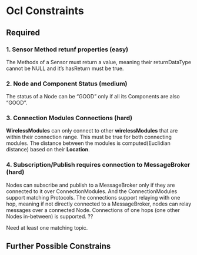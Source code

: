 # Ocl Constraints

## Required

### 1. Sensor Method retunf properties (easy)

The Methods of a Sensor must return a value, meaning their returnDataType cannot be NULL and it’s hasReturn must be true. 

### 2. Node and Component Status (medium)

The status of a Node can be “GOOD” only if all its Components are also “GOOD”.

### 3. Connection Modules Connections (hard)

**WirelessModules** can only connect to other **wirelessModules** that are within their connection range. This must be true for both connecting modules. The distance between the modules is computed(Euclidian distance) based on their **Location**.

### 4. Subscription/Publish requires connection to MessageBroker (hard)
Nodes can subscribe and publish to a MessageBroker only if they are connected to it over ConnectionModules. And the ConnectionModules  support matching Protocols.
The connections support relaying with one hop, meaning if not directly connected to a MessageBroker, nodes can relay messages over a connected Node. Connections of one hops (one other Nodes in-between) is supported. ??

Need at least one matching topic.


###


## Further Possible Constrains